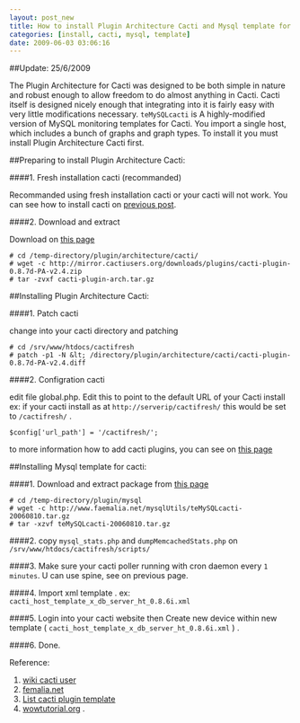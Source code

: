 ```yaml
--- 
layout: post_new
title: How to install Plugin Architecture Cacti and Mysql template for cacti
categories: [install, cacti, mysql, template]
date: 2009-06-03 03:06:16
---
```


##Update: 25/6/2009

The Plugin Architecture for Cacti was designed to be both simple in nature and robust enough to allow freedom to do almost anything in Cacti. Cacti itself is designed nicely enough that integrating into it is fairly easy with very little modifications necessary. `teMySQLcacti` is A highly-modified version of MySQL monitoring templates for Cacti. You import a single host, which includes a bunch of graphs and graph types. To install it you must install Plugin Architecture Cacti first.

##Preparing to install Plugin Architecture Cacti:

####1. Fresh installation cacti (recommanded)

Recommanded using fresh installation cacti or your cacti will not work. You can see how to install cacti on <a href="/2009/05/26/how-to-install-cacti-0-8-7d.html" target="_new">previous post</a>.

####2. Download and extract

Download on <a href="http://cactiusers.org/downloads/patches/" target="_new">this page</a>

	# cd /temp-directory/plugin/architecture/cacti/
	# wget -c http://mirror.cactiusers.org/downloads/plugins/cacti-plugin-0.8.7d-PA-v2.4.zip
	# tar -zvxf cacti-plugin-arch.tar.gz


##Installing Plugin Architecture Cacti:

####1. Patch cacti

change into your cacti directory and patching

	# cd /srv/www/htdocs/cactifresh
	# patch -p1 -N &lt; /directory/plugin/architecture/cacti/cacti-plugin-0.8.7d-PA-v2.4.diff

####2. Configration cacti

edit file global.php.   Edit this to point to the default URL of your Cacti install  ex: if your cacti install as at `http://serverip/cactifresh/` this would be set to `/cactifresh/` .

	$config['url_path'] = '/cactifresh/';

to more information how to add cacti plugins, you can see on <a href="http://wowtutorial.org/tutorial/203.html" target="_blank">this page</a>


##Installing Mysql template for cacti:

####1.  Download and extract package from <a href="http://www.faemalia.net/mysqlUtils/" target="_new">this page</a>

	# cd /temp-directory/plugin/mysql
	# wget -c http://www.faemalia.net/mysqlUtils/teMySQLcacti-20060810.tar.gz
	# tar -xzvf teMySQLcacti-20060810.tar.gz

####2. copy `mysql_stats.php` and `dumpMemcachedStats.php` on `/srv/www/htdocs/cactifresh/scripts/`

####3. Make sure your cacti poller running with cron daemon every `1 minutes`. U can use spine, see on previous page.

####4. Import xml template . ex: `cacti_host_template_x_db_server_ht_0.8.6i.xml`

####5. Login into your cacti website then Create new device within new template ( `cacti_host_template_x_db_server_ht_0.8.6i.xml` ) .

####6. Done.


Reference:
1. [wiki cacti user](http://cactiusers.org/wiki/PluginArchitectureInstall)
2. [femalia.net](http://www.faemalia.net/mysqlUtils/)
3. [List cacti plugin template](http://forums.cacti.net/about15067.html)
4. [wowtutorial.org](http://wowtutorial.org/tutorial/203.html)
.
